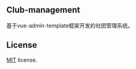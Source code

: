 ## Club-management

基于vue-admin-template框架开发的社团管理系统。


## License

[MIT](https://github.com/PanJiaChen/vue-admin-template/blob/master/LICENSE) license.
